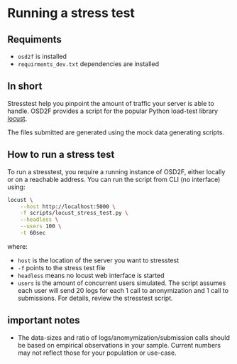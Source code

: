 # Running a stress test

## Requiments

- `osd2f` is installed
- `requirments_dev.txt` dependencies are installed

## In short

Stresstest help you pinpoint the amount of traffic your server is able to
handle. OSD2F provides a script for the popular Python load-test library 
[locust](https://locust.io/). 

The files submitted are generated using the mock data generating scripts. 

## How to run a stress test

To run a stresstest, you require a running instance of OSD2F, either locally 
or on a reachable address. You can run the script from CLI (no interface)
using:

```bash
locust \
    --host http://localhost:5000 \
    -f scripts/locust_stress_test.py \
    --headless \
    --users 100 \
    -t 60sec
```

where:
- `host` is the location of the server you want to stresstest
- `-f` points to the stress test file
- `headless` means no locust web interface is started
- `users` is the amount of concurrent users simulated. The script 
  assumes each user will send 20 logs for each 1 call to anonymization
  and 1 call to submissions. For details, review the stresstest script.

## important notes

- The data-sizes and ratio of logs/anomymization/submission calls should
  be based on empirical observations in your sample. Current numbers may 
  not reflect those for your population or use-case. 